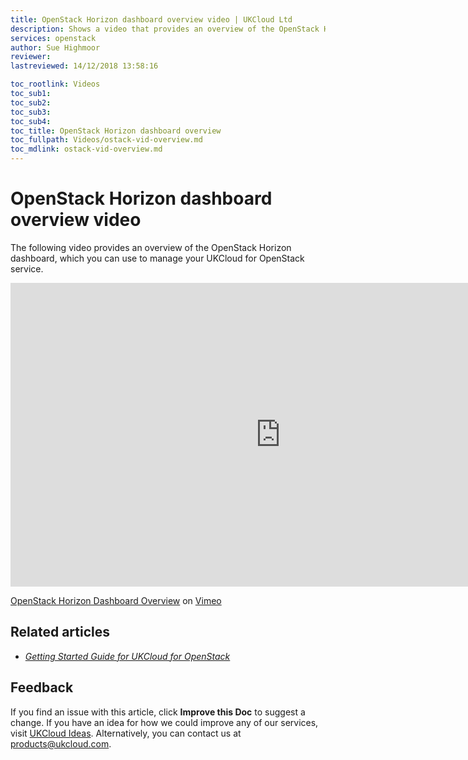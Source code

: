 ```yaml
---
title: OpenStack Horizon dashboard overview video | UKCloud Ltd
description: Shows a video that provides an overview of the OpenStack Horizon dashboard for UKCloud for OpenStack
services: openstack
author: Sue Highmoor
reviewer:
lastreviewed: 14/12/2018 13:58:16

toc_rootlink: Videos
toc_sub1: 
toc_sub2:
toc_sub3:
toc_sub4:
toc_title: OpenStack Horizon dashboard overview
toc_fullpath: Videos/ostack-vid-overview.md
toc_mdlink: ostack-vid-overview.md
---
```


# OpenStack Horizon dashboard overview video

The following video provides an overview of the OpenStack Horizon dashboard, which you can use to manage your UKCloud for OpenStack service.

<iframe src="https://player.vimeo.com/video/305934797?color=34d9c3" width="864" height="486" frameborder="0" webkitallowfullscreen mozallowfullscreen allowfullscreen></iframe>

[OpenStack Horizon Dashboard Overview](https://vimeo.com/305934797) on [Vimeo](https://vimeo.com/ukcloud)

## Related articles

- [*Getting Started Guide for UKCloud for OpenStack*](ostack-gs.md)

## Feedback

If you find an issue with this article, click **Improve this Doc** to suggest a change. If you have an idea for how we could improve any of our services, visit [UKCloud Ideas](https://ideas.ukcloud.com). Alternatively, you can contact us at <products@ukcloud.com>.
